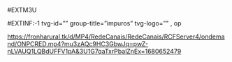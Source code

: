 #EXTM3U

#EXTINF:-1 tvg-id=”” group-title=”impuros” tvg-logo=”" , op

https://fronharural.tk/d/MP4/RedeCanais/RedeCanais/RCFServer4/ondemand/ONPCRED.mp4?mu3zAQc9HC3GbwJq=pwZ-nLVAUQ1LQBdUFFV1pA&3U1G7qaTxrPbalZnEx=1680652479















